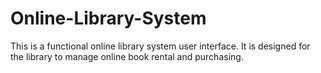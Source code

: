 # Online-Library-System
This is a functional online library system user interface. It is designed for the library to manage online book rental and purchasing.

